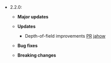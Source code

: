- 2.2.0:
  - **Major updates**
    
  - **Updates**
    - Depth-of-field improvements [PR](https://github.com/BabylonJS/Babylon.js/pull/567) [jahow](https://github.com/jahow)
  - **Bug fixes**
 
  - **Breaking changes**
